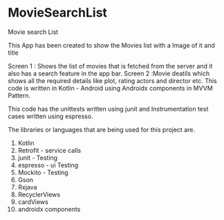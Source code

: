 # MovieSearchList

Movie search List 

This App has been created to show the  Movies list with a Image of it and title

Screen 1 : Shows the list of movies that is fetched from the server and it also has a search feature in the app bar.
Screen 2 :Movie deatils which shows all the required details like plot, rating actors and director etc.
This code is written in Kotlin - Android using Androidx components in MVVM Pattern.

This code has the unittests written using junit and Instrumentation test cases written using espresso.

The libraries or languages that are being used for this project are.

1. Kotlin
2. Retrofit - service calls
3. junit - Testing
4. espresso - ui Testing
5. Mockito - Testing
6. Gson
7. Rxjava
8. RecyclerViews
9. cardViews
10. androidx components
